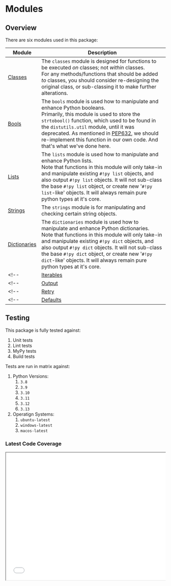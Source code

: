 # Modules

## Overview

There are six modules used in this package:

| Module                            | Description |
|-----------------------------------|-------------|
| [Classes](./classes.md)           | The `classes` module is designed for functions to be executed _on_ classes; not _within_ classes.<br>For any methods/functions that should be added _to_ classes, you should consider re-designing the original class, or sub-classing it to make further alterations.
| [Bools](./bools.md)               | The `bools` module is used how to manipulate and enhance Python booleans.<br>Primarily, this module is used to store the `strtobool()` function, which used to be found in the `distutils.util` module, until it was deprecated. As mentioned in [PEP632](https://peps.python.org/pep-0632/#migration-advice), we should re-implement this function in our own code. And that's what we've done here.
| [Lists](./lists.md)               | The `lists` module is used how to manipulate and enhance Python lists.<br>Note that functions in this module will only take-in and manipulate existing `#!py list` objects, and also output `#!py list` objects. It will not sub-class the base `#!py list` object, or create new '`#!py list`-like' objects. It will always remain pure python types at it's core.
| [Strings](./strings.md)           | The `strings` module is for manipulating and checking certain string objects.
| [Dictionaries](./dictionaries.md) | The `dictionaries` module is used how to manipulate and enhance Python dictionaries.<br>Note that functions in this module will only take-in and manipulate existing `#!py dict` objects, and also output `#!py dict` objects. It will not sub-class the base `#!py dict` object, or create new '`#!py dict`-like' objects. It will always remain pure python types at it's core.
<!-- | [Iterables](./iterables.md)       | The `iterables` module is for checking and validating the elements within iterables. This module is separate from the `lists` module, because it contains functions that are more generic, which can be applied to `#!py list`'s, `#!py tuple`'s, and `#!py set`'s equally. -->
<!-- | [Output](./output.md)             | The `output` module is for streamlining how data is outputted.<br>This includes `#!py print()`'ing to the terminal and `#!py log()`'ing to files. -->
<!-- | [Retry](./retry.md)               | The `retry` module is for enabling automatic retrying of a given function when a specific `Exception` is thrown. -->
<!-- | [Defaults](./defaults.md)         | The `defaults` module is used how to set and control default values for our various Python processes. -->

## Testing

This package is fully tested against:

1. Unit tests
1. Lint tests
1. MyPy tests
1. Build tests

Tests are run in matrix against:

1. Python Versions:
    1. `3.8`
    1. `3.9`
    1. `3.10`
    1. `3.11`
    1. `3.12`
    1. `3.13`
1. Operatign Systems:
    1. `ubuntu-latest`
    1. `windows-latest`
    1. `macos-latest`

### Latest Code Coverage

<div style="position:relative; border:none; width:100%; height:100%; display:block; overflow:auto;">
    <iframe src="../../assets/coverage/index.html" style="width:100%; height:400px;"></iframe>
</div>

